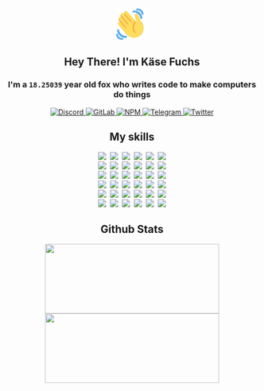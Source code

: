 <div><p align=center><img src=./resources/images/wave.gif width=64px height=64px></p><h2 align=center>Hey There! I'm Käse Fuchs</h2><h3 align=center>I'm a <code>18.25039</code> year old fox who writes code to make computers do things</h3><p align=center><a href=https://discord.com/users/507526681125322772><img alt=Discord src="https://img.shields.io/badge/Discord-5865F2?logo=discord&logoColor=white&style=flat-square#cf85a1a5bef9bfa927f316f6ea349cc0"> </a><a href=https://gitlab.com/kasefuchs><img alt=GitLab src="https://img.shields.io/badge/GitLab-330F63?logo=gitlab&logoColor=white&style=flat-square#cf85a1a5bef9bfa927f316f6ea349cc0"> </a><a href=https://npmjs.com/~kasefuchs><img alt=NPM src="https://img.shields.io/badge/NPM-CB3837?logo=npm&logoColor=white&style=flat-square#cf85a1a5bef9bfa927f316f6ea349cc0"> </a><a href=https://t.me/kasefuchs><img alt=Telegram src="https://img.shields.io/badge/Telegram-2CA5E0?logo=telegram&logoColor=white&style=flat-square#cf85a1a5bef9bfa927f316f6ea349cc0"> </a><a href=https://twitter.com/kasefuchs><img alt=Twitter src="https://img.shields.io/badge/Twitter-1DA1F2?logo=twitter&logoColor=white&style=flat-square#cf85a1a5bef9bfa927f316f6ea349cc0"></a></p><h2 align=center>My skills</h2><p align=center><a href=https://aws.amazon.com/ ><picture><source srcset="https://skillicons.dev/icons?i=aws&theme=dark#cf85a1a5bef9bfa927f316f6ea349cc0" media="(prefers-color-scheme: dark)"><source srcset="https://skillicons.dev/icons?i=aws&theme=light#cf85a1a5bef9bfa927f316f6ea349cc0" media="(prefers-color-scheme: light), (prefers-color-scheme: no-preference)"><img src="https://skillicons.dev/icons?i=aws&theme=light#cf85a1a5bef9bfa927f316f6ea349cc0"></picture></a>&nbsp;&nbsp;<a href=https://en.wikipedia.org/wiki/Bash_(Unix_shell)><picture><source srcset="https://skillicons.dev/icons?i=bash&theme=dark#cf85a1a5bef9bfa927f316f6ea349cc0" media="(prefers-color-scheme: dark)"><source srcset="https://skillicons.dev/icons?i=bash&theme=light#cf85a1a5bef9bfa927f316f6ea349cc0" media="(prefers-color-scheme: light), (prefers-color-scheme: no-preference)"><img src="https://skillicons.dev/icons?i=bash&theme=light#cf85a1a5bef9bfa927f316f6ea349cc0"></picture></a>&nbsp;&nbsp;<a href=https://discord.com/developers/docs><picture><source srcset="https://skillicons.dev/icons?i=bots&theme=dark#cf85a1a5bef9bfa927f316f6ea349cc0" media="(prefers-color-scheme: dark)"><source srcset="https://skillicons.dev/icons?i=bots&theme=light#cf85a1a5bef9bfa927f316f6ea349cc0" media="(prefers-color-scheme: light), (prefers-color-scheme: no-preference)"><img src="https://skillicons.dev/icons?i=bots&theme=light#cf85a1a5bef9bfa927f316f6ea349cc0"></picture></a>&nbsp;&nbsp;<a href=https://www.cloudflare.com/ ><picture><source srcset="https://skillicons.dev/icons?i=cloudflare&theme=dark#cf85a1a5bef9bfa927f316f6ea349cc0" media="(prefers-color-scheme: dark)"><source srcset="https://skillicons.dev/icons?i=cloudflare&theme=light#cf85a1a5bef9bfa927f316f6ea349cc0" media="(prefers-color-scheme: light), (prefers-color-scheme: no-preference)"><img src="https://skillicons.dev/icons?i=cloudflare&theme=light#cf85a1a5bef9bfa927f316f6ea349cc0"></picture></a>&nbsp;&nbsp;<a href=https://en.wikipedia.org/wiki/CSS><picture><source srcset="https://skillicons.dev/icons?i=css&theme=dark#cf85a1a5bef9bfa927f316f6ea349cc0" media="(prefers-color-scheme: dark)"><source srcset="https://skillicons.dev/icons?i=css&theme=light#cf85a1a5bef9bfa927f316f6ea349cc0" media="(prefers-color-scheme: light), (prefers-color-scheme: no-preference)"><img src="https://skillicons.dev/icons?i=css&theme=light#cf85a1a5bef9bfa927f316f6ea349cc0"></picture></a>&nbsp;&nbsp;<a href=https://www.docker.com/ ><picture><source srcset="https://skillicons.dev/icons?i=docker&theme=dark#cf85a1a5bef9bfa927f316f6ea349cc0" media="(prefers-color-scheme: dark)"><source srcset="https://skillicons.dev/icons?i=docker&theme=light#cf85a1a5bef9bfa927f316f6ea349cc0" media="(prefers-color-scheme: light), (prefers-color-scheme: no-preference)"><img src="https://skillicons.dev/icons?i=docker&theme=light#cf85a1a5bef9bfa927f316f6ea349cc0"></picture></a><br><a href=https://www.electronjs.org/ ><picture><source srcset="https://skillicons.dev/icons?i=electron&theme=dark#cf85a1a5bef9bfa927f316f6ea349cc0" media="(prefers-color-scheme: dark)"><source srcset="https://skillicons.dev/icons?i=electron&theme=light#cf85a1a5bef9bfa927f316f6ea349cc0" media="(prefers-color-scheme: light), (prefers-color-scheme: no-preference)"><img src="https://skillicons.dev/icons?i=electron&theme=light#cf85a1a5bef9bfa927f316f6ea349cc0"></picture></a>&nbsp;&nbsp;<a href=https://expressjs.com/ ><picture><source srcset="https://skillicons.dev/icons?i=express&theme=dark#cf85a1a5bef9bfa927f316f6ea349cc0" media="(prefers-color-scheme: dark)"><source srcset="https://skillicons.dev/icons?i=express&theme=light#cf85a1a5bef9bfa927f316f6ea349cc0" media="(prefers-color-scheme: light), (prefers-color-scheme: no-preference)"><img src="https://skillicons.dev/icons?i=express&theme=light#cf85a1a5bef9bfa927f316f6ea349cc0"></picture></a>&nbsp;&nbsp;<a href=https://www.figma.com/ ><picture><source srcset="https://skillicons.dev/icons?i=figma&theme=dark#cf85a1a5bef9bfa927f316f6ea349cc0" media="(prefers-color-scheme: dark)"><source srcset="https://skillicons.dev/icons?i=figma&theme=light#cf85a1a5bef9bfa927f316f6ea349cc0" media="(prefers-color-scheme: light), (prefers-color-scheme: no-preference)"><img src="https://skillicons.dev/icons?i=figma&theme=light#cf85a1a5bef9bfa927f316f6ea349cc0"></picture></a>&nbsp;&nbsp;<a href=https://firebase.google.com/ ><picture><source srcset="https://skillicons.dev/icons?i=firebase&theme=dark#cf85a1a5bef9bfa927f316f6ea349cc0" media="(prefers-color-scheme: dark)"><source srcset="https://skillicons.dev/icons?i=firebase&theme=light#cf85a1a5bef9bfa927f316f6ea349cc0" media="(prefers-color-scheme: light), (prefers-color-scheme: no-preference)"><img src="https://skillicons.dev/icons?i=firebase&theme=light#cf85a1a5bef9bfa927f316f6ea349cc0"></picture></a>&nbsp;&nbsp;<a href=https://flask.palletsprojects.com/ ><picture><source srcset="https://skillicons.dev/icons?i=flask&theme=dark#cf85a1a5bef9bfa927f316f6ea349cc0" media="(prefers-color-scheme: dark)"><source srcset="https://skillicons.dev/icons?i=flask&theme=light#cf85a1a5bef9bfa927f316f6ea349cc0" media="(prefers-color-scheme: light), (prefers-color-scheme: no-preference)"><img src="https://skillicons.dev/icons?i=flask&theme=light#cf85a1a5bef9bfa927f316f6ea349cc0"></picture></a>&nbsp;&nbsp;<a href=https://cloud.google.com/ ><picture><source srcset="https://skillicons.dev/icons?i=gcp&theme=dark#cf85a1a5bef9bfa927f316f6ea349cc0" media="(prefers-color-scheme: dark)"><source srcset="https://skillicons.dev/icons?i=gcp&theme=light#cf85a1a5bef9bfa927f316f6ea349cc0" media="(prefers-color-scheme: light), (prefers-color-scheme: no-preference)"><img src="https://skillicons.dev/icons?i=gcp&theme=light#cf85a1a5bef9bfa927f316f6ea349cc0"></picture></a><br><a href=https://git-scm.com/ ><picture><source srcset="https://skillicons.dev/icons?i=git&theme=dark#cf85a1a5bef9bfa927f316f6ea349cc0" media="(prefers-color-scheme: dark)"><source srcset="https://skillicons.dev/icons?i=git&theme=light#cf85a1a5bef9bfa927f316f6ea349cc0" media="(prefers-color-scheme: light), (prefers-color-scheme: no-preference)"><img src="https://skillicons.dev/icons?i=git&theme=light#cf85a1a5bef9bfa927f316f6ea349cc0"></picture></a>&nbsp;&nbsp;<a href=https://github.com/ ><picture><source srcset="https://skillicons.dev/icons?i=github&theme=dark#cf85a1a5bef9bfa927f316f6ea349cc0" media="(prefers-color-scheme: dark)"><source srcset="https://skillicons.dev/icons?i=github&theme=light#cf85a1a5bef9bfa927f316f6ea349cc0" media="(prefers-color-scheme: light), (prefers-color-scheme: no-preference)"><img src="https://skillicons.dev/icons?i=github&theme=light#cf85a1a5bef9bfa927f316f6ea349cc0"></picture></a>&nbsp;&nbsp;<a href=https://gitlab.com/ ><picture><source srcset="https://skillicons.dev/icons?i=gitlab&theme=dark#cf85a1a5bef9bfa927f316f6ea349cc0" media="(prefers-color-scheme: dark)"><source srcset="https://skillicons.dev/icons?i=gitlab&theme=light#cf85a1a5bef9bfa927f316f6ea349cc0" media="(prefers-color-scheme: light), (prefers-color-scheme: no-preference)"><img src="https://skillicons.dev/icons?i=gitlab&theme=light#cf85a1a5bef9bfa927f316f6ea349cc0"></picture></a>&nbsp;&nbsp;<a href=https://www.heroku.com/ ><picture><source srcset="https://skillicons.dev/icons?i=heroku&theme=dark#cf85a1a5bef9bfa927f316f6ea349cc0" media="(prefers-color-scheme: dark)"><source srcset="https://skillicons.dev/icons?i=heroku&theme=light#cf85a1a5bef9bfa927f316f6ea349cc0" media="(prefers-color-scheme: light), (prefers-color-scheme: no-preference)"><img src="https://skillicons.dev/icons?i=heroku&theme=light#cf85a1a5bef9bfa927f316f6ea349cc0"></picture></a>&nbsp;&nbsp;<a href=https://en.wikipedia.org/wiki/HTML><picture><source srcset="https://skillicons.dev/icons?i=html&theme=dark#cf85a1a5bef9bfa927f316f6ea349cc0" media="(prefers-color-scheme: dark)"><source srcset="https://skillicons.dev/icons?i=html&theme=light#cf85a1a5bef9bfa927f316f6ea349cc0" media="(prefers-color-scheme: light), (prefers-color-scheme: no-preference)"><img src="https://skillicons.dev/icons?i=html&theme=light#cf85a1a5bef9bfa927f316f6ea349cc0"></picture></a>&nbsp;&nbsp;<a href=https://en.wikipedia.org/wiki/JavaScript><picture><source srcset="https://skillicons.dev/icons?i=js&theme=dark#cf85a1a5bef9bfa927f316f6ea349cc0" media="(prefers-color-scheme: dark)"><source srcset="https://skillicons.dev/icons?i=js&theme=light#cf85a1a5bef9bfa927f316f6ea349cc0" media="(prefers-color-scheme: light), (prefers-color-scheme: no-preference)"><img src="https://skillicons.dev/icons?i=js&theme=light#cf85a1a5bef9bfa927f316f6ea349cc0"></picture></a><br><a href=https://en.wikipedia.org/wiki/Linux><picture><source srcset="https://skillicons.dev/icons?i=linux&theme=dark#cf85a1a5bef9bfa927f316f6ea349cc0" media="(prefers-color-scheme: dark)"><source srcset="https://skillicons.dev/icons?i=linux&theme=light#cf85a1a5bef9bfa927f316f6ea349cc0" media="(prefers-color-scheme: light), (prefers-color-scheme: no-preference)"><img src="https://skillicons.dev/icons?i=linux&theme=light#cf85a1a5bef9bfa927f316f6ea349cc0"></picture></a>&nbsp;&nbsp;<a href=https://mui.com/ ><picture><source srcset="https://skillicons.dev/icons?i=materialui&theme=dark#cf85a1a5bef9bfa927f316f6ea349cc0" media="(prefers-color-scheme: dark)"><source srcset="https://skillicons.dev/icons?i=materialui&theme=light#cf85a1a5bef9bfa927f316f6ea349cc0" media="(prefers-color-scheme: light), (prefers-color-scheme: no-preference)"><img src="https://skillicons.dev/icons?i=materialui&theme=light#cf85a1a5bef9bfa927f316f6ea349cc0"></picture></a>&nbsp;&nbsp;<a href=https://en.wikipedia.org/wiki/Markdown><picture><source srcset="https://skillicons.dev/icons?i=md&theme=dark#cf85a1a5bef9bfa927f316f6ea349cc0" media="(prefers-color-scheme: dark)"><source srcset="https://skillicons.dev/icons?i=md&theme=light#cf85a1a5bef9bfa927f316f6ea349cc0" media="(prefers-color-scheme: light), (prefers-color-scheme: no-preference)"><img src="https://skillicons.dev/icons?i=md&theme=light#cf85a1a5bef9bfa927f316f6ea349cc0"></picture></a>&nbsp;&nbsp;<a href=https://www.mongodb.com/ ><picture><source srcset="https://skillicons.dev/icons?i=mongodb&theme=dark#cf85a1a5bef9bfa927f316f6ea349cc0" media="(prefers-color-scheme: dark)"><source srcset="https://skillicons.dev/icons?i=mongodb&theme=light#cf85a1a5bef9bfa927f316f6ea349cc0" media="(prefers-color-scheme: light), (prefers-color-scheme: no-preference)"><img src="https://skillicons.dev/icons?i=mongodb&theme=light#cf85a1a5bef9bfa927f316f6ea349cc0"></picture></a>&nbsp;&nbsp;<a href=https://www.mysql.com/ ><picture><source srcset="https://skillicons.dev/icons?i=mysql&theme=dark#cf85a1a5bef9bfa927f316f6ea349cc0" media="(prefers-color-scheme: dark)"><source srcset="https://skillicons.dev/icons?i=mysql&theme=light#cf85a1a5bef9bfa927f316f6ea349cc0" media="(prefers-color-scheme: light), (prefers-color-scheme: no-preference)"><img src="https://skillicons.dev/icons?i=mysql&theme=light#cf85a1a5bef9bfa927f316f6ea349cc0"></picture></a>&nbsp;&nbsp;<a href=https://nextjs.org/ ><picture><source srcset="https://skillicons.dev/icons?i=nextjs&theme=dark#cf85a1a5bef9bfa927f316f6ea349cc0" media="(prefers-color-scheme: dark)"><source srcset="https://skillicons.dev/icons?i=nextjs&theme=light#cf85a1a5bef9bfa927f316f6ea349cc0" media="(prefers-color-scheme: light), (prefers-color-scheme: no-preference)"><img src="https://skillicons.dev/icons?i=nextjs&theme=light#cf85a1a5bef9bfa927f316f6ea349cc0"></picture></a><br><a href=https://nodejs.org/en/ ><picture><source srcset="https://skillicons.dev/icons?i=nodejs&theme=dark#cf85a1a5bef9bfa927f316f6ea349cc0" media="(prefers-color-scheme: dark)"><source srcset="https://skillicons.dev/icons?i=nodejs&theme=light#cf85a1a5bef9bfa927f316f6ea349cc0" media="(prefers-color-scheme: light), (prefers-color-scheme: no-preference)"><img src="https://skillicons.dev/icons?i=nodejs&theme=light#cf85a1a5bef9bfa927f316f6ea349cc0"></picture></a>&nbsp;&nbsp;<a href=https://www.postgresql.org/ ><picture><source srcset="https://skillicons.dev/icons?i=postgres&theme=dark#cf85a1a5bef9bfa927f316f6ea349cc0" media="(prefers-color-scheme: dark)"><source srcset="https://skillicons.dev/icons?i=postgres&theme=light#cf85a1a5bef9bfa927f316f6ea349cc0" media="(prefers-color-scheme: light), (prefers-color-scheme: no-preference)"><img src="https://skillicons.dev/icons?i=postgres&theme=light#cf85a1a5bef9bfa927f316f6ea349cc0"></picture></a>&nbsp;&nbsp;<a href=https://learn.microsoft.com/en-us/powershell/ ><picture><source srcset="https://skillicons.dev/icons?i=powershell&theme=dark#cf85a1a5bef9bfa927f316f6ea349cc0" media="(prefers-color-scheme: dark)"><source srcset="https://skillicons.dev/icons?i=powershell&theme=light#cf85a1a5bef9bfa927f316f6ea349cc0" media="(prefers-color-scheme: light), (prefers-color-scheme: no-preference)"><img src="https://skillicons.dev/icons?i=powershell&theme=light#cf85a1a5bef9bfa927f316f6ea349cc0"></picture></a>&nbsp;&nbsp;<a href=https://www.python.org/ ><picture><source srcset="https://skillicons.dev/icons?i=py&theme=dark#cf85a1a5bef9bfa927f316f6ea349cc0" media="(prefers-color-scheme: dark)"><source srcset="https://skillicons.dev/icons?i=py&theme=light#cf85a1a5bef9bfa927f316f6ea349cc0" media="(prefers-color-scheme: light), (prefers-color-scheme: no-preference)"><img src="https://skillicons.dev/icons?i=py&theme=light#cf85a1a5bef9bfa927f316f6ea349cc0"></picture></a>&nbsp;&nbsp;<a href=https://www.raspberrypi.org/ ><picture><source srcset="https://skillicons.dev/icons?i=raspberrypi&theme=dark#cf85a1a5bef9bfa927f316f6ea349cc0" media="(prefers-color-scheme: dark)"><source srcset="https://skillicons.dev/icons?i=raspberrypi&theme=light#cf85a1a5bef9bfa927f316f6ea349cc0" media="(prefers-color-scheme: light), (prefers-color-scheme: no-preference)"><img src="https://skillicons.dev/icons?i=raspberrypi&theme=light#cf85a1a5bef9bfa927f316f6ea349cc0"></picture></a>&nbsp;&nbsp;<a href=https://reactjs.org/ ><picture><source srcset="https://skillicons.dev/icons?i=react&theme=dark#cf85a1a5bef9bfa927f316f6ea349cc0" media="(prefers-color-scheme: dark)"><source srcset="https://skillicons.dev/icons?i=react&theme=light#cf85a1a5bef9bfa927f316f6ea349cc0" media="(prefers-color-scheme: light), (prefers-color-scheme: no-preference)"><img src="https://skillicons.dev/icons?i=react&theme=light#cf85a1a5bef9bfa927f316f6ea349cc0"></picture></a><br><a href=https://redux.js.org/ ><picture><source srcset="https://skillicons.dev/icons?i=redux&theme=dark#cf85a1a5bef9bfa927f316f6ea349cc0" media="(prefers-color-scheme: dark)"><source srcset="https://skillicons.dev/icons?i=redux&theme=light#cf85a1a5bef9bfa927f316f6ea349cc0" media="(prefers-color-scheme: light), (prefers-color-scheme: no-preference)"><img src="https://skillicons.dev/icons?i=redux&theme=light#cf85a1a5bef9bfa927f316f6ea349cc0"></picture></a>&nbsp;&nbsp;<a href=https://en.wikipedia.org/wiki/Regular_expression><picture><source srcset="https://skillicons.dev/icons?i=regex&theme=dark#cf85a1a5bef9bfa927f316f6ea349cc0" media="(prefers-color-scheme: dark)"><source srcset="https://skillicons.dev/icons?i=regex&theme=light#cf85a1a5bef9bfa927f316f6ea349cc0" media="(prefers-color-scheme: light), (prefers-color-scheme: no-preference)"><img src="https://skillicons.dev/icons?i=regex&theme=light#cf85a1a5bef9bfa927f316f6ea349cc0"></picture></a>&nbsp;&nbsp;<a href=https://en.wikipedia.org/wiki/Sass_(stylesheet_language)><picture><source srcset="https://skillicons.dev/icons?i=sass&theme=dark#cf85a1a5bef9bfa927f316f6ea349cc0" media="(prefers-color-scheme: dark)"><source srcset="https://skillicons.dev/icons?i=sass&theme=light#cf85a1a5bef9bfa927f316f6ea349cc0" media="(prefers-color-scheme: light), (prefers-color-scheme: no-preference)"><img src="https://skillicons.dev/icons?i=sass&theme=light#cf85a1a5bef9bfa927f316f6ea349cc0"></picture></a>&nbsp;&nbsp;<a href=https://www.typescriptlang.org/ ><picture><source srcset="https://skillicons.dev/icons?i=ts&theme=dark#cf85a1a5bef9bfa927f316f6ea349cc0" media="(prefers-color-scheme: dark)"><source srcset="https://skillicons.dev/icons?i=ts&theme=light#cf85a1a5bef9bfa927f316f6ea349cc0" media="(prefers-color-scheme: light), (prefers-color-scheme: no-preference)"><img src="https://skillicons.dev/icons?i=ts&theme=light#cf85a1a5bef9bfa927f316f6ea349cc0"></picture></a>&nbsp;&nbsp;<a href=https://unity.com/ ><picture><source srcset="https://skillicons.dev/icons?i=unity&theme=dark#cf85a1a5bef9bfa927f316f6ea349cc0" media="(prefers-color-scheme: dark)"><source srcset="https://skillicons.dev/icons?i=unity&theme=light#cf85a1a5bef9bfa927f316f6ea349cc0" media="(prefers-color-scheme: light), (prefers-color-scheme: no-preference)"><img src="https://skillicons.dev/icons?i=unity&theme=light#cf85a1a5bef9bfa927f316f6ea349cc0"></picture></a>&nbsp;&nbsp;<a href=https://workers.cloudflare.com/ ><picture><source srcset="https://skillicons.dev/icons?i=workers&theme=dark#cf85a1a5bef9bfa927f316f6ea349cc0" media="(prefers-color-scheme: dark)"><source srcset="https://skillicons.dev/icons?i=workers&theme=light#cf85a1a5bef9bfa927f316f6ea349cc0" media="(prefers-color-scheme: light), (prefers-color-scheme: no-preference)"><img src="https://skillicons.dev/icons?i=workers&theme=light#cf85a1a5bef9bfa927f316f6ea349cc0"></picture></a><br></p><h2 align=center>Github Stats</h2><p align=center><picture><source srcset="https://github-readme-stats-kasefuchs.vercel.app/api/?count_private=true&hide_border=true&hide_rank=true&line_height=20&hide_title=true&username=Kasefuchs&theme=dark#cf85a1a5bef9bfa927f316f6ea349cc0" media="(prefers-color-scheme: dark)"><source srcset="https://github-readme-stats-kasefuchs.vercel.app/api/?count_private=true&hide_border=true&hide_rank=true&line_height=20&hide_title=true&username=Kasefuchs&theme=light#cf85a1a5bef9bfa927f316f6ea349cc0" media="(prefers-color-scheme: light), (prefers-color-scheme: no-preference)"><img align=middle width=350 height=140 src="https://github-readme-stats-kasefuchs.vercel.app/api/?count_private=true&hide_border=true&hide_rank=true&line_height=20&hide_title=true&username=Kasefuchs&theme=light#cf85a1a5bef9bfa927f316f6ea349cc0"></picture><picture><source srcset="https://github-readme-stats-kasefuchs.vercel.app/api/top-langs/?count_private=true&hide_border=true&layout=compact&username=Kasefuchs&theme=dark#cf85a1a5bef9bfa927f316f6ea349cc0" media="(prefers-color-scheme: dark)"><source srcset="https://github-readme-stats-kasefuchs.vercel.app/api/top-langs/?count_private=true&hide_border=true&layout=compact&username=Kasefuchs&theme=light#cf85a1a5bef9bfa927f316f6ea349cc0" media="(prefers-color-scheme: light), (prefers-color-scheme: no-preference)"><img align=middle width=350 height=140 src="https://github-readme-stats-kasefuchs.vercel.app/api/top-langs/?count_private=true&hide_border=true&layout=compact&username=Kasefuchs&theme=light#cf85a1a5bef9bfa927f316f6ea349cc0"></picture></p><img src="https://hit.yhype.me/github/profile?user_id=64592097#cf85a1a5bef9bfa927f316f6ea349cc0" alt=""></div>